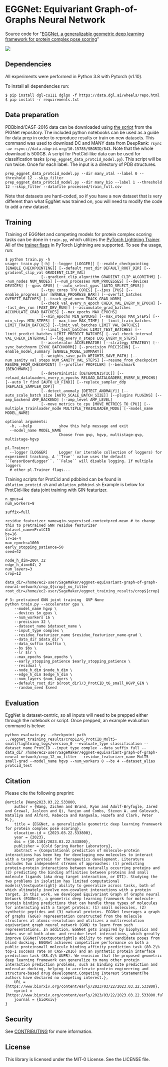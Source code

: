 # EGGNet: Equivariant Graph-of-Graphs Neural Network

Source code for "[EGGNet, a generalizable geometric deep learning framework for protein complex pose scoring](https://www.biorxiv.org/content/10.1101/2023.03.22.533800v1)"

<img src="figs/GoGs_of_molecules.png">

## Dependencies

All experiments were performed in Python 3.8 with Pytorch (v1.10). 

To install all dependencies run:
```
$ pip install dgl-cu111 dglgo -f https://data.dgl.ai/wheels/repo.html
$ pip install -r requirements.txt
```


## Data preparation

PDBbind/CASF-2016 data can be downloaded using [the script](https://github.com/ACE-KAIST/PIGNet/blob/main/data/download_train_data.sh) from the PIGNet repository. 
The included python notebooks can be used as a guide for data prep in order to reproduce results or train on new datasets. This command was used to download DC and MANY data from DeepRank: `rsync -av rsync://data.sbgrid.org/10.15785/SBGRID/843`. Note that the whole download is 500GB. A script for ProtCid-like data can be used for classification tasks (`prep_eggnet_data_protcid_model.py`).  This script will be run twice.  Once for each label.  The input is a directory of PDB structures. 
```
prep_eggnet_data_protcid_model.py --dir many_xtal --label 0 --threshold 12 --skip_filter
prep_eggnet_data_protcid_model.py --dir many_bio --label 1 --threshold 12 --skip_filter --datafile processed/train_full.csv
```

Note that datasets are hard-coded, so if you have a new dataset that is very different than what EggNet was trained on, you will need to modify the code to add a new dataset. 


## Training

Training of EGGNet and competing models for protein complex scoring tasks can be done in `train.py`, which utilizes the [PyTorch Lightning Trainer](https://pytorch-lightning.readthedocs.io/en/latest/common/trainer.html#). All of the [trainer flags](https://pytorch-lightning.readthedocs.io/en/latest/common/trainer.html#trainer-flags) in PyTorch Lightning are supported. To see the usage, run: 

```
$ python train.py -h
usage: train.py [-h] [--logger [LOGGER]] [--enable_checkpointing [ENABLE_CHECKPOINTING]] [--default_root_dir DEFAULT_ROOT_DIR] [--gradient_clip_val GRADIENT_CLIP_VAL]
                [--gradient_clip_algorithm GRADIENT_CLIP_ALGORITHM] [--num_nodes NUM_NODES] [--num_processes NUM_PROCESSES] [--devices DEVICES] [--gpus GPUS] [--auto_select_gpus [AUTO_SELECT_GPUS]]
                [--tpu_cores TPU_CORES] [--ipus IPUS] [--enable_progress_bar [ENABLE_PROGRESS_BAR]] [--overfit_batches OVERFIT_BATCHES] [--track_grad_norm TRACK_GRAD_NORM]
                [--check_val_every_n_epoch CHECK_VAL_EVERY_N_EPOCH] [--fast_dev_run [FAST_DEV_RUN]] [--accumulate_grad_batches ACCUMULATE_GRAD_BATCHES] [--max_epochs MAX_EPOCHS]
                [--min_epochs MIN_EPOCHS] [--max_steps MAX_STEPS] [--min_steps MIN_STEPS] [--max_time MAX_TIME] [--limit_train_batches LIMIT_TRAIN_BATCHES] [--limit_val_batches LIMIT_VAL_BATCHES]
                [--limit_test_batches LIMIT_TEST_BATCHES] [--limit_predict_batches LIMIT_PREDICT_BATCHES] [--val_check_interval VAL_CHECK_INTERVAL] [--log_every_n_steps LOG_EVERY_N_STEPS]
                [--accelerator ACCELERATOR] [--strategy STRATEGY] [--sync_batchnorm [SYNC_BATCHNORM]] [--precision PRECISION] [--enable_model_summary [ENABLE_MODEL_SUMMARY]]
                [--weights_save_path WEIGHTS_SAVE_PATH] [--num_sanity_val_steps NUM_SANITY_VAL_STEPS] [--resume_from_checkpoint RESUME_FROM_CHECKPOINT] [--profiler PROFILER] [--benchmark [BENCHMARK]]
                [--deterministic [DETERMINISTIC]] [--reload_dataloaders_every_n_epochs RELOAD_DATALOADERS_EVERY_N_EPOCHS] [--auto_lr_find [AUTO_LR_FIND]] [--replace_sampler_ddp [REPLACE_SAMPLER_DDP]]
                [--detect_anomaly [DETECT_ANOMALY]] [--auto_scale_batch_size [AUTO_SCALE_BATCH_SIZE]] [--plugins PLUGINS] [--amp_backend AMP_BACKEND] [--amp_level AMP_LEVEL]
                [--move_metrics_to_cpu [MOVE_METRICS_TO_CPU]] [--multiple_trainloader_mode MULTIPLE_TRAINLOADER_MODE] [--model_name MODEL_NAME]

optional arguments:
  -h, --help            show this help message and exit
  --model_name MODEL_NAME
                        Choose from gvp, hgvp, multistage-gvp, multistage-hgvp

pl.Trainer:
  --logger [LOGGER]     Logger (or iterable collection of loggers) for experiment tracking. A ``True`` value uses the default ``TensorBoardLogger``. ``False`` will disable logging. If multiple loggers
  # other pl.Trainer flags...
```

Training scripts for ProtCid and pdbbind can be found in `ablation_protcid.sh` and `ablation_pdbbind.sh`
Example is below for ProtCid-like data joint training with GIN featurizer. 

```
n_gpus=4
num_workers=8

suffix=full

residue_featurizer_name=gin-supervised-contextpred-mean # to change this to pretrained GNN residue featurizer
dataset_name=ProtCID
bs=16
lr=1e-4
max_epochs=1000
early_stopping_patience=50
seed=42

node_h_dim=200\ 32
edge_h_dim=64\ 2
num_layers=3
crop=12

data_dir=/home/ec2-user/SageMaker/eggnet-equivariant-graph-of-graph-neural-network/crop_${crop}_no_filter
root_dir=/home/ec2-user/SageMaker/eggnet_training_results/crop${crop}

# 3: pretrained GNN joint training	GVP	None
python train.py --accelerator gpu \
    --model_name hgvp \
    --devices $n_gpus \
    --num_workers 16 \
    --precision 32 \
    --dataset_name $dataset_name \
    --input_type complex \
    --residue_featurizer_name $residue_featurizer_name-grad \
    --data_dir $data_dir \
    --data_suffix $suffix \
    --bs $bs \
    --lr $lr \
    --max_epochs $max_epochs \
    --early_stopping_patience $early_stopping_patience \
    --residual \
    --node_h_dim $node_h_dim \
    --edge_h_dim $edge_h_dim \
    --num_layers $num_layers \
    --default_root_dir ${root_dir}/3_ProtCID_t6_small_HGVP_GIN \
    --random_seed $seed
```

## Evaluation
EggNet is dataset-centric, so all inputs will need to be prepped either through the notebook or script. Once prepped, an example evaluation command is below:
```
python evaluate.py --checkpoint_path ../eggnet_training_results/crop12/6_ProtCID_Molt5-small/lightning_logs/version_0 --evaluate_type classification --dataset_name ProtCID --input_type complex --data_suffix full --data_dir /home/ec2-user/SageMaker/eggnet-equivariant-graph-of-graph-neural-network/crop_12_no_filter --residue_featurizer_name MolT5-small-grad --model_name hgvp --num_workers 8 --bs 4 --dataset_alias protcid_test
```

## Citation

Please cite the following preprint:
```
@article {Wang2023.03.22.533800,
	author = {Wang, Zichen and Brand, Ryan and Adolf-Bryfogle, Jared and Grewal, Jasleen and Qi, Yanjun and Combs, Steven A. and Golovach, Nataliya and Alford, Rebecca and Rangwala, Huzefa and Clark, Peter M.},
	title = {EGGNet, a generalizable geometric deep learning framework for protein complex pose scoring},
	elocation-id = {2023.03.22.533800},
	year = {2023},
	doi = {10.1101/2023.03.22.533800},
	publisher = {Cold Spring Harbor Laboratory},
	abstract = {Computational prediction of molecule-protein interactions has been key for developing new molecules to interact with a target protein for therapeutics development. Literature includes two independent streams of approaches: (1) predicting protein-protein interactions between naturally occurring proteins and (2) predicting the binding affinities between proteins and small molecule ligands (aka drug target interaction, or DTI). Studying the two problems in isolation has limited computational models{\textquoteright} ability to generalize across tasks, both of which ultimately involve non-covalent interactions with a protein target. In this work, we developed Equivariant Graph of Graphs neural Network (EGGNet), a geometric deep learning framework for molecule-protein binding predictions that can handle three types of molecules for interacting with a target protein: (1) small molecules, (2) synthetic peptides and (3) natural proteins. EGGNet leverages a graph of graphs (GoGs) representation constructed from the molecule structures at atomic-resolution and utilizes a multiresolution equivariant graph neural network (GNN) to learn from such representations. In addition, EGGNet gets inspired by biophysics and makes use of both atom- and residue-level interactions, which greatly improve EGGNet{\textquoteright}s ability to rank candidate poses from blind docking. EGGNet achieves competitive performance on both a public proteinsmall molecule binding affinity prediction task (80.2\% top-1 success rate on CASF-2016) and an synthetic protein interface prediction task (88.4\% AUPR). We envision that the proposed geometric deep learning framework can generalize to many other protein interaction prediction problems, such as binding site prediction and molecular docking, helping to accelerate protein engineering and structure-based drug development.Competing Interest StatementThe authors have declared no competing interest.},
	URL = {https://www.biorxiv.org/content/early/2023/03/22/2023.03.22.533800},
	eprint = {https://www.biorxiv.org/content/early/2023/03/22/2023.03.22.533800.full.pdf},
	journal = {bioRxiv}
}
```

## Security

See [CONTRIBUTING](CONTRIBUTING.md#security-issue-notifications) for more information.

## License

This library is licensed under the MIT-0 License. See the LICENSE file.
